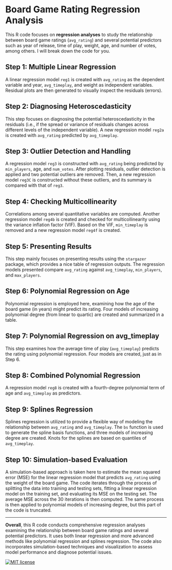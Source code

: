 # Board Game Rating Regression Analysis

This R code focuses on **regression analyses** to study the relationship between board game ratings (`avg_rating`) and several potential predictors such as year of release, time of play, weight, age, and number of votes, among others. I will break down the code for you.

## Step 1: Multiple Linear Regression
A linear regression model `reg1` is created with `avg_rating` as the dependent variable and year, `avg_timeplay`, and weight as independent variables. Residual plots are then generated to visually inspect the residuals (errors).

## Step 2: Diagnosing Heteroscedasticity
This step focuses on diagnosing the potential heteroscedasticity in the residuals (i.e., if the spread or variance of residuals changes across different levels of the independent variable). A new regression model `reg2a` is created with `avg_rating` predicted by `avg_timeplay`.

## Step 3: Outlier Detection and Handling
A regression model `reg3` is constructed with `avg_rating` being predicted by `min_players`, age, and `num_votes`. After plotting residuals, outlier detection is applied and two potential outliers are removed. Then, a new regression model `reg3C` is constructed without these outliers, and its summary is compared with that of `reg3`.

## Step 4: Checking Multicollinearity 
Correlations among several quantitative variables are computed. Another regression model `reg4b` is created and checked for multicollinearity using the variance inflation factor (VIF). Based on the VIF, `min_timeplay` is removed and a new regression model `reg4f` is created.

## Step 5: Presenting Results
This step mainly focuses on presenting results using the `stargazer` package, which provides a nice table of regression outputs. The regression models presented compare `avg_rating` against `avg_timeplay`, `min_players`, and `max_players`.

## Step 6: Polynomial Regression on Age
Polynomial regression is employed here, examining how the age of the board game (in years) might predict its rating. Four models of increasing polynomial degree (from linear to quartic) are created and summarized in a table.

## Step 7: Polynomial Regression on avg_timeplay
This step examines how the average time of play (`avg_timeplay`) predicts the rating using polynomial regression. Four models are created, just as in Step 6.

## Step 8: Combined Polynomial Regression
A regression model `reg8` is created with a fourth-degree polynomial term of age and `avg_timeplay` as predictors.

## Step 9: Splines Regression 
Splines regression is utilized to provide a flexible way of modeling the relationship between `avg_rating` and `avg_timeplay`. The `bs` function is used to generate the spline basis functions, and three models of increasing degree are created. Knots for the splines are based on quantiles of `avg_timeplay`.

## Step 10: Simulation-based Evaluation
A simulation-based approach is taken here to estimate the mean squared error (MSE) for the linear regression model that predicts `avg_rating` using the weight of the board game. The code iterates through the process of splitting the data into training and testing sets, fitting a linear regression model on the training set, and evaluating its MSE on the testing set. The average MSE across the 30 iterations is then computed. The same process is then applied to polynomial models of increasing degree, but this part of the code is truncated.

---

**Overall**, this R code conducts comprehensive regression analyses examining the relationship between board game ratings and several potential predictors. It uses both linear regression and more advanced methods like polynomial regression and splines regression. The code also incorporates simulation-based techniques and visualization to assess model performance and diagnose potential issues.

[![MIT license](https://img.shields.io/badge/License-MIT-blue.svg)](https://lbesson.mit-license.org/)


